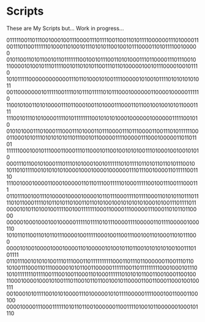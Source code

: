 # Scripts
These are My Scripts but... Work in progress... 

0111110011011100100010011100001110111100110011010111100000011101000011
0011101100111111010001101001011101010110010010111000011010111100100000
0101100110101100101101111111001001011100110101000111011000011101110010
1100001010010111011110010110101011001110110100000100101110000100101110
1010111110000000000001110110100010100111100000101001011110101010101011
0011000000010111110011110101110111110101110001000000110000100000111110
1100101001101010000111011000100110100011100011011001001001010110001111
1110010111010100001111010111111110010101010001000000100000011111001010
0101010001110100011100011101000110111000011101110000110011101011111100
0110001010111010101010110111001011000001111000001110001000001101101101
1111110001001011100011000111011000101100100101010011101000100100101010
0001110110010100011101110101000100101111110101111011010110110101110010
1011010111100101010101000010001000010000001110111001000011011111001110
1110010001000011000100000110110111001111101000111110010011100111000111
0110111001001110100001000010000101101110001111011110001101010110111011
1101011000111101011010110100110110101001001010101010001010011101111011
0000101011010010011110010011111110001100001110000011100011010110110000
0000010001000100100000111110111101011100001111000001101111000001000110
1010110110011010110111000010011111000100110011100100110100011010111000
0000101001000010001000011010000010100101101100101010101001001110101111
0110111001010101001110111000110111111111100011011101100000011001110110
1010011100011011100000101011001100000111111001101111111110001000101110
1010111111101111001110010011000110100011111101010101100110010001100100
1100010000100010100111011001011011001001011000011001100011000100100111
0010001010111100101010000111010000010101111000001111000100110001100100
0000100001110001111110101101100100000011001111010010110000001000101110
